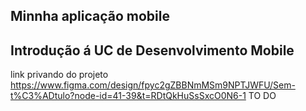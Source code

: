 ## Minnha aplicação mobile 
## Introdução á UC de Desenvolvimento Mobile 
link privando do projeto https://www.figma.com/design/fpyc2gZBBNmMSm9NPTJWFU/Sem-t%C3%ADtulo?node-id=41-39&t=RDtQkHuSsSxcO0N6-1
TO DO

